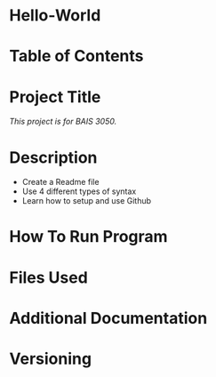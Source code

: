 # Hello-World
# **Table of Contents**
# **Project Title**
*This project is for BAIS 3050.*
# **Description**
- Create a Readme file
- Use 4 different types of syntax
- Learn how to setup and use Github
# **How To Run Program**
# **Files Used**
# **Additional Documentation**
# **Versioning**
